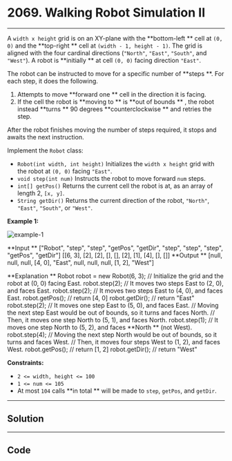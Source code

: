 # 2069. Walking Robot Simulation II

---

A `width x height` grid is on an XY-plane with the **bottom-left ** cell at `(0, 0)` and the **top-right ** cell at `(width - 1, height - 1)`. The grid is aligned with the four cardinal directions (`"North"`, `"East"`, `"South"`, and `"West"`). A robot is **initially ** at cell `(0, 0)` facing direction `"East"`.

The robot can be instructed to move for a specific number of **steps **. For each step, it does the following.

  1. Attempts to move **forward one ** cell in the direction it is facing.
  2. If the cell the robot is **moving to ** is **out of bounds ** , the robot instead **turns ** 90 degrees **counterclockwise ** and retries the step.



After the robot finishes moving the number of steps required, it stops and awaits the next instruction.

Implement the `Robot` class:

  * `Robot(int width, int height)` Initializes the `width x height` grid with the robot at `(0, 0)` facing `"East"`.
  * `void step(int num)` Instructs the robot to move forward `num` steps.
  * `int[] getPos()` Returns the current cell the robot is at, as an array of length 2, `[x, y]`.
  * `String getDir()` Returns the current direction of the robot, `"North"`, `"East"`, `"South"`, or `"West"`.



 

**Example 1:**

![example-1](https://assets.leetcode.com/uploads/2021/10/09/example-1.png)


**Input **
["Robot", "step", "step", "getPos", "getDir", "step", "step", "step", "getPos", "getDir"]
[[6, 3], [2], [2], [], [], [2], [1], [4], [], []]
**Output **
[null, null, null, [4, 0], "East", null, null, null, [1, 2], "West"]

**Explanation **
Robot robot = new Robot(6, 3); // Initialize the grid and the robot at (0, 0) facing East.
robot.step(2);  // It moves two steps East to (2, 0), and faces East.
robot.step(2);  // It moves two steps East to (4, 0), and faces East.
robot.getPos(); // return [4, 0]
robot.getDir(); // return "East"
robot.step(2);  // It moves one step East to (5, 0), and faces East.
                // Moving the next step East would be out of bounds, so it turns and faces North.
                // Then, it moves one step North to (5, 1), and faces North.
robot.step(1);  // It moves one step North to (5, 2), and faces **North ** (not West).
robot.step(4);  // Moving the next step North would be out of bounds, so it turns and faces West.
                // Then, it moves four steps West to (1, 2), and faces West.
robot.getPos(); // return [1, 2]
robot.getDir(); // return "West"



 

**Constraints:**

  * `2 <= width, height <= 100`
  * `1 <= num <= 105`
  * At most `104` calls **in total ** will be made to `step`, `getPos`, and `getDir`.

---

## Solution



---

## Code
```python


```